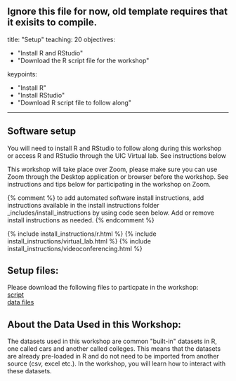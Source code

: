 Ignore this file for now, old template requires that it exisits to compile. 
---
title: "Setup"
teaching: 20
objectives:
- "Install R and RStudio"
- "Download the R script file for the workshop"

keypoints:
- "Install R"
- "Install RStudio"
- "Download R script file to follow along"
---

## Software setup

You will need to install R and RStudio to follow along during this workshop or access R and RStudio through the UIC Virtual lab. See instructions below

This workshop will take place over Zoom, please make sure you can use Zoom through the Desktop application or browser before the workshop. See instructions and tips below for participating in the workshop on Zoom. 

{% comment %} to add automated software install instructions, add instructions available in the install instructions 
folder \_includes/install_instructions by using code seen below. Add or remove install instructions as needed. {% endcomment %}

{% include install_instructions/r.html %}
{% include install_instructions/virtual_lab.html %}
{% include install_instructions/videoconferencing.html %}

## Setup files:

Please download the following files to particpate in the workshop:  
[script](../files/r_script.R)  
[data files](../files/data.zip)

## About the Data Used in this Workshop:

The datasets used in this workshop are common "built-in" datasets in R, one called cars and another called colleges. This means that the datasets are already pre-loaded in R and do not need to be imported from another source (csv, excel etc.). In the workshop, you will learn how to interact with these datasets.

